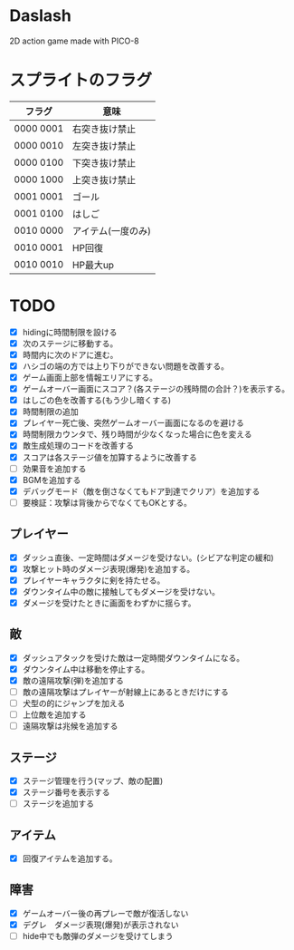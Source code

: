 # Daslash
2D action game made with PICO-8

# スプライトのフラグ
| フラグ    | 意味              |
| --------- | ----------------- |
| 0000 0001 | 右突き抜け禁止    |
| 0000 0010 | 左突き抜け禁止    |
| 0000 0100 | 下突き抜け禁止    |
| 0000 1000 | 上突き抜け禁止    |
| 0001 0001 | ゴール            |
| 0001 0100 | はしご            |
| 0010 0000 | アイテム(一度のみ)|
| 0010 0001 | HP回復            |
| 0010 0010 | HP最大up          |

# TODO
* [x] hidingに時間制限を設ける
* [x] 次のステージに移動する。
* [x] 時間内に次のドアに進む。
* [x] ハシゴの端の方では上り下りができない問題を改善する。
* [x] ゲーム画面上部を情報エリアにする。
* [x] ゲームオーバー画面にスコア？(各ステージの残時間の合計？)を表示する。
* [x] はしごの色を改善する(もう少し暗くする)
* [x] 時間制限の追加
* [x] プレイヤー死亡後、突然ゲームオーバー画面になるのを避ける
* [x] 時間制限カウンタで、残り時間が少なくなった場合に色を変える
* [x] 敵生成処理のコードを改善する
* [x] スコアは各ステージ値を加算するように改善する
* [ ] 効果音を追加する
* [x] BGMを追加する
* [x] デバッグモード（敵を倒さなくてもドア到達でクリア）を追加する
* [ ] 要検証：攻撃は背後からでなくてもOKとする。
## プレイヤー
* [x] ダッシュ直後、一定時間はダメージを受けない。(シビアな判定の緩和)
* [x] 攻撃ヒット時のダメージ表現(爆発)を追加する。
* [x] プレイヤーキャラクタに剣を持たせる。
* [x] ダウンタイム中の敵に接触してもダメージを受けない。
* [x] ダメージを受けたときに画面をわずかに揺らす。
## 敵
* [x] ダッシュアタックを受けた敵は一定時間ダウンタイムになる。
* [x] ダウンタイム中は移動を停止する。
* [x] 敵の遠隔攻撃(弾)を追加する
* [ ] 敵の遠隔攻撃はプレイヤーが射線上にあるときだけにする
* [ ] 犬型の的にジャンプを加える
* [ ] 上位敵を追加する
* [ ] 遠隔攻撃は兆候を追加する
## ステージ
* [x] ステージ管理を行う(マップ、敵の配置)
* [x] ステージ番号を表示する
* [ ] ステージを追加する
## アイテム
* [x] 回復アイテムを追加する。
## 障害
* [x] ゲームオーバー後の再プレーで敵が復活しない
* [x] デグレ　ダメージ表現(爆発)が表示されない
* [ ] hide中でも敵弾のダメージを受けてしまう